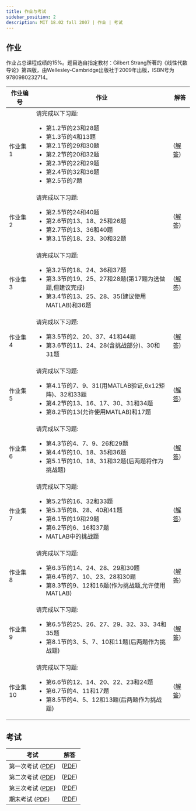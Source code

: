 ```yaml
---
title: 作业与考试
sidebar_position: 2
description: MIT 18.02 fall 2007 | 作业 | 考试
---
```




## 作业

作业占总课程成绩的15%。题目选自指定教材：Gilbert Strang所著的《线性代数导论》第四版，由Wellesley-Cambridge出版社于2009年出版，ISBN号为9780980232714。

<table>
  <thead>
    <tr>
      <th>作业编号</th>
      <th>作业</th>
      <th>解答</th>
    </tr>
  </thead>
  <tbody>
    <tr>
      <td>作业集 1</td>
      <td>
        请完成以下习题:
        <ul>
          <li>第1.2节的23和28题</li>
          <li>第1.3节的4和13题</li>
          <li>第2.1节的29和30题</li>
          <li>第2.2节的20和32题</li>
          <li>第2.3节的22和29题</li>
          <li>第2.4节的32和36题</li>
          <li>第2.5节的7题</li>
        </ul>
      </td>
      <td>
        (<a href="/resource/18-06/MIT18_06S10_pset1_s10_soln.pdf">解答</a>)
      </td>
    </tr>
    <tr>
      <td>作业集 2</td>
      <td>
        请完成以下习题:
        <ul>
          <li>第2.5节的24和40题</li>
          <li>第2.6节的13、18、25和26题</li>
          <li>第2.7节的13、36和40题</li>
          <li>第3.1节的18、23、30和32题</li>
        </ul>
      </td>
      <td>
        (<a href="/resource/18-06/MIT18_06S10_pset2_s10_soln.pdf">解答</a>)
      </td>
    </tr>
    <tr>
      <td>作业集 3</td>
      <td>
        请完成以下习题:
        <ul>
          <li>第3.2节的18、24、36和37题</li>
          <li>第3.3节的19、25、27和28题(第17题为选做题,但建议完成)</li>
          <li>第3.4节的13、25、28、35(建议使用MATLAB)和36题</li>
        </ul>
      </td>
      <td>
        (<a href="/resource/18-06/MIT18_06S10_pset3_s10_soln.pdf">解答</a>)
      </td>
    </tr>
    <tr>
      <td>作业集 4</td>
      <td>
        请完成以下习题:
        <ul>
          <li>第3.5节的2、20、37、41和44题</li>
          <li>第3.6节的11、24、28(含挑战部分)、30和31题</li>
        </ul>
      </td>
      <td>
        (<a href="/resource/18-06/MIT18_06S10_pset4_s10_soln.pdf">解答</a>)
      </td>
    </tr>
    <tr>
      <td>作业集 5</td>
      <td>
        请完成以下习题:
        <ul>
          <li>第4.1节的7、9、31(用MATLAB验证,6x12矩阵)、32和33题</li>
          <li>第4.2节的13、16、17、30、31和34题</li>
          <li>第8.2节的13(允许使用MATLAB)和17题</li>
        </ul>
      </td>
      <td>
        (<a href="/resource/18-06/MIT18_06S10_pset5_s10_soln.pdf">解答</a>)
      </td>
    </tr>
    <tr>
      <td>作业集 6</td>
      <td>
        请完成以下习题:
        <ul>
          <li>第4.3节的4、7、9、26和29题</li>
          <li>第4.4节的10、18、35和36题</li>
          <li>第5.1节的10、18、31和32题(后两题将作为挑战题)</li>
        </ul>
      </td>
      <td>
        (<a href="/resource/18-06/MIT18_06S10_pset6_s10_soln.pdf">解答</a>)
      </td>
    </tr>
    <tr>
      <td>作业集 7</td>
      <td>
        请完成以下习题:
        <ul>
          <li>第5.2节的16、32和33题</li>
          <li>第5.3节的8、28、40和41题</li>
          <li>第6.1节的19和29题</li>
          <li>第6.2节的6、16和37题</li>
          <li>MATLAB中的挑战题</li>
        </ul>
      </td>
      <td>
        (<a href="/resource/18-06/MIT18_06S10_pset7_s10_soln.pdf">解答</a>)
      </td>
    </tr>
    <tr>
      <td>作业集 8</td>
      <td>
        请完成以下习题:
        <ul>
          <li>第6.3节的14、24、28、29和30题</li>
          <li>第6.4节的7、10、23、28和30题</li>
          <li>第8.3节的9、12和16题(作为挑战题,允许使用MATLAB)</li>
        </ul>
      </td>
      <td>
        (<a href="/resource/18-06/MIT18_06S10_pset8_s10_soln.pdf">解答</a>)
      </td>
    </tr>
    <tr>
      <td>作业集 9</td>
      <td>
        请完成以下习题:
        <ul>
          <li>第6.5节的25、26、27、29、32、33、34和35题</li>
          <li>第8.1节的3、5、7、10和11题(后两题作为挑战题)</li>
        </ul>
      </td>
      <td>
        (<a href="/resource/18-06/MIT18_06S10_pset9_s10_soln.pdf">解答</a>)
      </td>
    </tr>
    <tr>
      <td>作业集 10</td>
      <td>
        请完成以下习题:
        <ul>
          <li>第6.6节的12、14、20、22、23和24题</li>
          <li>第6.7节的4、11和17题</li>
          <li>第8.5节的4、5、12和13题(后两题作为挑战题)</li>
        </ul>
      </td>
      <td>
        (<a href="/resource/18-06/MIT18_06S10_pset10_s10_sol.pdf">解答</a>)
      </td>
    </tr>
  </tbody>
</table>

## 考试

<div>
  <table>
    <thead>
      <tr>
        <th>考试</th>
        <th>解答</th>
      </tr>
    </thead>
    <tbody>
      <tr>
        <td>第一次考试 (<a href="/resource/18-06/MIT18_06S10_exam1_s10.pdf">PDF</a>)</td>
        <td>(<a href="/resource/18-06/MIT18_06S10_exam1_s10_sol.pdf">PDF</a>)</td>
      </tr>
      <tr>
        <td>第二次考试 (<a href="/resource/18-06/MIT18_06S10_exam2_s10.pdf">PDF</a>)</td>
        <td>(<a href="/resource/18-06/MIT18_06S10_exam2_s10_soln.pdf">PDF</a>)</td>
      </tr>
      <tr>
        <td>第三次考试 (<a href="/resource/18-06/MIT18_06S10_exam3_s10.pdf">PDF</a>)</td>
        <td>(<a href="/resource/18-06/MIT18_06S10_exam3_s10_soln.pdf">PDF</a>)</td>
      </tr>
      <tr>
        <td>期末考试 (<a href="/resource/18-06/MIT18_06S10_final_exam.pdf">PDF</a>)</td>
        <td>(<a href="/resource/18-06/MIT18_06S10_final_answers.pdf">PDF</a>)</td>
      </tr>
    </tbody>
  </table>
</div>